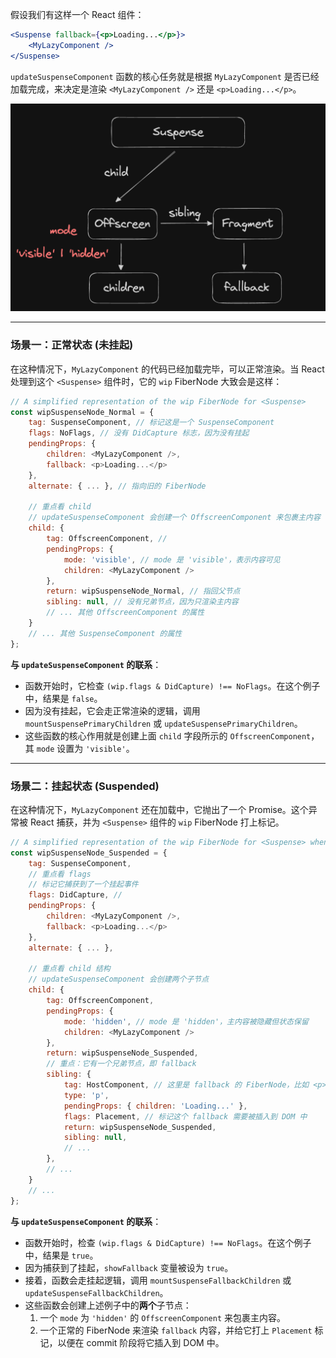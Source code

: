 假设我们有这样一个 React 组件：

```jsx
<Suspense fallback={<p>Loading...</p>}>
	<MyLazyComponent />
</Suspense>
```

`updateSuspenseComponent` 函数的核心任务就是根据 `MyLazyComponent` 是否已经加载完成，来决定是渲染 `<MyLazyComponent />` 还是 `<p>Loading...</p>`。

![alt text](image.png)

---

### 场景一：正常状态 (未挂起)

在这种情况下，`MyLazyComponent` 的代码已经加载完毕，可以正常渲染。当 React 处理到这个 `<Suspense>` 组件时，它的 `wip` FiberNode 大致会是这样：

```javascript
// A simplified representation of the wip FiberNode for <Suspense>
const wipSuspenseNode_Normal = {
    tag: SuspenseComponent, // 标记这是一个 SuspenseComponent
    flags: NoFlags, // 没有 DidCapture 标志，因为没有挂起
    pendingProps: {
        children: <MyLazyComponent />,
        fallback: <p>Loading...</p>
    },
    alternate: { ... }, // 指向旧的 FiberNode

    // 重点看 child
    // updateSuspenseComponent 会创建一个 OffscreenComponent 来包裹主内容
    child: {
        tag: OffscreenComponent, //
        pendingProps: {
            mode: 'visible', // mode 是 'visible'，表示内容可见
            children: <MyLazyComponent />
        },
        return: wipSuspenseNode_Normal, // 指回父节点
        sibling: null, // 没有兄弟节点，因为只渲染主内容
        // ... 其他 OffscreenComponent 的属性
    }
    // ... 其他 SuspenseComponent 的属性
};
```

**与 `updateSuspenseComponent` 的联系**：

- 函数开始时，它检查 `(wip.flags & DidCapture) !== NoFlags`。在这个例子中，结果是 `false`。
- 因为没有挂起，它会走正常渲染的逻辑，调用 `mountSuspensePrimaryChildren` 或 `updateSuspensePrimaryChildren`。
- 这些函数的核心作用就是创建上面 `child` 字段所示的 `OffscreenComponent`，其 `mode` 设置为 `'visible'`。

---

### 场景二：挂起状态 (Suspended)

在这种情况下，`MyLazyComponent` 还在加载中，它抛出了一个 Promise。这个异常被 React 捕获，并为 `<Suspense>` 组件的 `wip` FiberNode 打上标记。

```javascript
// A simplified representation of the wip FiberNode for <Suspense> when suspended
const wipSuspenseNode_Suspended = {
    tag: SuspenseComponent,
    // 重点看 flags
    // 标记它捕获到了一个挂起事件
    flags: DidCapture, //
    pendingProps: {
        children: <MyLazyComponent />,
        fallback: <p>Loading...</p>
    },
    alternate: { ... },

    // 重点看 child 结构
    // updateSuspenseComponent 会创建两个子节点
    child: {
        tag: OffscreenComponent,
        pendingProps: {
            mode: 'hidden', // mode 是 'hidden'，主内容被隐藏但状态保留
            children: <MyLazyComponent />
        },
        return: wipSuspenseNode_Suspended,
        // 重点：它有一个兄弟节点，即 fallback
        sibling: {
            tag: HostComponent, // 这里是 fallback 的 FiberNode，比如 <p>
            type: 'p',
            pendingProps: { children: 'Loading...' },
            flags: Placement, // 标记这个 fallback 需要被插入到 DOM 中
            return: wipSuspenseNode_Suspended,
            sibling: null,
            // ...
        },
        // ...
    }
    // ...
};
```

**与 `updateSuspenseComponent` 的联系**：

- 函数开始时，检查 `(wip.flags & DidCapture) !== NoFlags`。在这个例子中，结果是 `true`。
- 因为捕获到了挂起，`showFallback` 变量被设为 `true`。
- 接着，函数会走挂起逻辑，调用 `mountSuspenseFallbackChildren` 或 `updateSuspenseFallbackChildren`。
- 这些函数会创建上述例子中的**两个**子节点：
  1.  一个 `mode` 为 `'hidden'` 的 `OffscreenComponent` 来包裹主内容。
  2.  一个正常的 FiberNode 来渲染 `fallback` 内容，并给它打上 `Placement` 标记，以便在 commit 阶段将它插入到 DOM 中。
